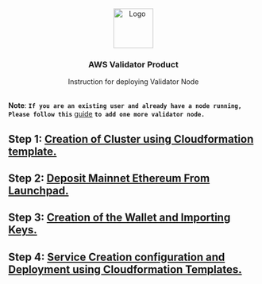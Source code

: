 

<br />
<p align="center">
  <a href="https://www.launchnodes.com/">
    <img src="https://logo-public.s3.us-east-2.amazonaws.com/app+icon.png" alt="Logo" width="80" height="80">
  </a>

  <h3 align="center">AWS Validator Product</h3>

  <p align="center">
    Instruction for deploying Validator Node
    <br />
   <br />
    
  </p>
</p>

**Note**: **`If you are an existing user and already have a node running, Please follow this`** [guide]() **`to add one more validator node.`**

## Step 1: [Creation of Cluster using Cloudformation template.](https://github.com/launchnodes/ValidatorNodeProduct/blob/main/Docs/ClusterCreationReadme.md)


## Step 2: [Deposit Mainnet Ethereum From Launchpad.](https://github.com/launchnodes/ValidatorNodeProduct/blob/main/Docs/DepositEthereumReadme.md)

## Step 3: [Creation of the Wallet and Importing Keys.](https://github.com/launchnodes/ValidatorNodeProduct/blob/main/Scripts/README.md)
## Step 4: [Service Creation configuration and Deployment using Cloudformation Templates.](https://github.com/launchnodes/ValidatorNodeProduct/blob/main/Docs/NodeCreationReadme.md)


